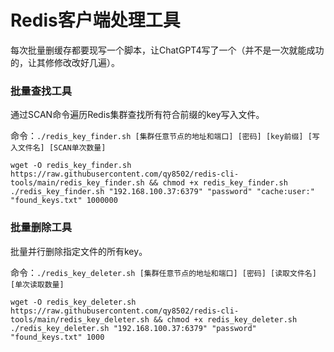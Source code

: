 # Redis客户端处理工具

每次批量删缓存都要现写一个脚本，让ChatGPT4写了一个（并不是一次就能成功的，让其修修改改好几遍）。

### 批量查找工具
通过SCAN命令遍历Redis集群查找所有符合前缀的key写入文件。

命令：`./redis_key_finder.sh [集群任意节点的地址和端口] [密码] [key前缀] [写入文件名] [SCAN单次数量]` 

```
wget -O redis_key_finder.sh https://raw.githubusercontent.com/qy8502/redis-cli-tools/main/redis_key_finder.sh && chmod +x redis_key_finder.sh
./redis_key_finder.sh "192.168.100.37:6379" "password" "cache:user:" "found_keys.txt" 1000000
```

### 批量删除工具
批量并行删除指定文件的所有key。

命令：`./redis_key_deleter.sh [集群任意节点的地址和端口] [密码] [读取文件名] [单次读取数量]`

```
wget -O redis_key_deleter.sh https://raw.githubusercontent.com/qy8502/redis-cli-tools/main/redis_key_deleter.sh && chmod +x redis_key_deleter.sh
./redis_key_deleter.sh "192.168.100.37:6379" "password" "found_keys.txt" 1000

```

